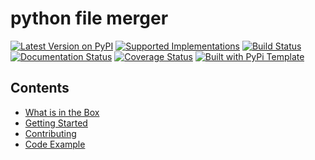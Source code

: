 # python file merger

> 

[![Latest Version on PyPI](https://img.shields.io/pypi/v/python_file_merger.svg)](https://pypi.python.org/pypi/python_file_merger/)
[![Supported Implementations](https://img.shields.io/pypi/pyversions/python_file_merger.svg)](https://pypi.python.org/pypi/python_file_merger/)
[![Build Status](https://secure.travis-ci.org/yamenk-gribaudo/python_file_merger.svg?branch=master)](http://travis-ci.org/christophevg/python_file_merger)
[![Documentation Status](https://readthedocs.org/projects/python_file_merger/badge/?version=latest)](https://python_file_merger.readthedocs.io/en/latest/?badge=latest)
[![Coverage Status](https://coveralls.io/repos/github/yamenk-gribaudo/python_file_merger/badge.svg?branch=master)](https://coveralls.io/github/yamenk-gribaudo/python_file_merger?branch=master)
[![Built with PyPi Template](https://img.shields.io/badge/PyPi_Template-v0.2.0-blue.svg)](https://github.com/christophevg/pypi-template)



## Contents

* [What is in the Box](whats-in-the-box.md)
* [Getting Started](getting-started.md)
* [Contributing](contributing.md)
* [Code Example](code.md)


